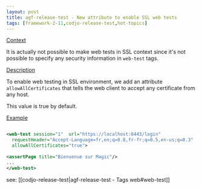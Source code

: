 ```yaml
---
layout: post
title: agf-release-test - New attribute to enable SSL web tests
tags: [framework-2-11,codjo-release-test,hot-topics]
---
```

<u>Context</u>

It is actually not possible to make web tests in SSL context since it's not possible to specify any security information in ```web-test``` tags.

<u>Description</u>

To enable web testing in SSL environment, we add an attribute ```allowAllCertificates``` that tells the web client to accept any certificate from any host.

This value is true by default.   

<u>Example</u>
```xml

<web-test session="1"  url="https://localhost:8443/login"
  requestHeader="Accept-Language=fr,en;q=0.8,fr-fr;q=0.5,en-us;q=0.3"
  allowAllCertificates="true">
  
<assertPage title="Bienvenue sur Magic"/>
...
</web-test>
```

see: [[codjo-release-test|agf-release-test - Tags web#web-test]]